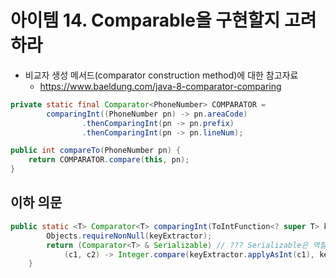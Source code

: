 # 아이템 14. Comparable을 구현할지 고려하라

- 비교자 생성 메서드(comparator construction method)에 대한 참고자료
  - https://www.baeldung.com/java-8-comparator-comparing

``` java
private static final Comparator<PhoneNumber> COMPARATOR =
        comparingInt((PhoneNumber pn) -> pn.areaCode)
                .thenComparingInt(pn -> pn.prefix)
                .thenComparingInt(pn -> pn.lineNum);

public int compareTo(PhoneNumber pn) {
    return COMPARATOR.compare(this, pn);
}
```


## 이하 의문
``` java
public static <T> Comparator<T> comparingInt(ToIntFunction<? super T> keyExtractor) {
        Objects.requireNonNull(keyExtractor);
        return (Comparator<T> & Serializable) // ??? Serializable은 역할이 뭐야
            (c1, c2) -> Integer.compare(keyExtractor.applyAsInt(c1), keyExtractor.applyAsInt(c2));
    }
```